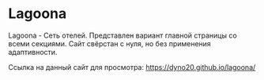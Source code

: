 # Lagoona
Lagoona - Сеть отелей.
Представлен вариант главной страницы со всеми секциями.
Сайт свёрстан с нуля, но без применения адаптивности.

Ссылка на данный сайт для просмотра: https://dyno20.github.io/lagoona/
